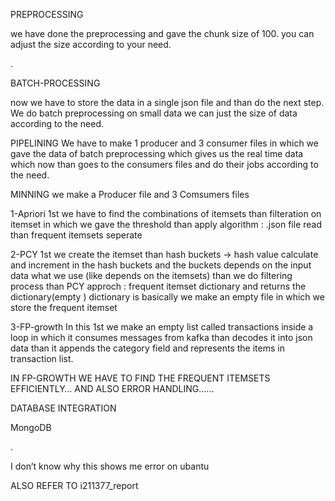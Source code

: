                       

PREPROCESSING

we have done the preprocessing and gave the chunk size of 100. you can adjust the size according to your need.

.

BATCH-PROCESSING


















now we have to store the data in a single json file and than do the next step.
We do batch preprocessing on small data we can just the size of data according to the need.


PIPELINING 
We have to make 1 producer and 3 consumer files in which we gave the data of batch preprocessing which gives us the real time data which now than goes to the consumers files and do their jobs according to the need.


MINNING
we make a Producer file and 3 Comsumers files 

1-Apriori
1st we have to find the combinations of itemsets than filteration on itemset in which we gave the threshold 
than apply algorithm : .json file read than frequent itemsets seperate 

2-PCY
1st we create the itemset than hash buckets → hash value calculate and increment in the hash buckets and the buckets depends on the input data what we use (like depends on the itemsets)
than we do filtering process 
than PCY approch : frequent itemset dictionary and returns the dictionary(empty )
dictionary is basically we make an empty file in which we store the frequent itemset

3-FP-growth
In this 1st we make an empty list called transactions 
inside a loop in which it consumes messages from kafka than decodes it into json data 
than it appends the category field and represents the items in transaction list.

IN FP-GROWTH WE HAVE TO FIND THE FREQUENT ITEMSETS EFFICIENTLY…
AND ALSO ERROR HANDLING…...

DATABASE INTEGRATION

MongoDB

.

I don’t know why this shows me error on ubantu 



ALSO REFER TO i211377_report








